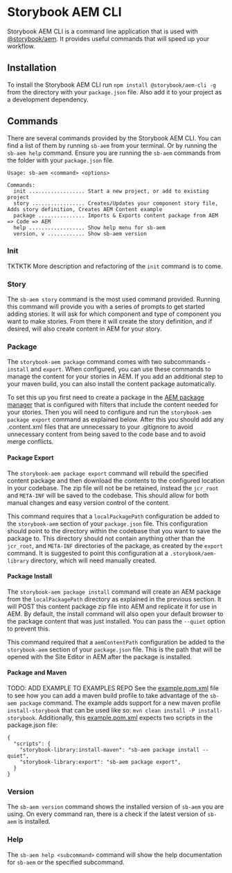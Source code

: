 # Storybook AEM CLI

Storybook AEM CLI is a command line application that is used with [@storybook/aem](https://www.npmjs.com/package/@storybook/aem). It provides useful commands that will speed up your workflow.

## Installation
To install the Storybook AEM CLI run `npm install @storybook/aem-cli -g` from the directory with your `package.json` file. Also add it to your project as a development dependency.

## Commands
There are several commands provided by the Storybook AEM CLI. You can find a list of them by running `sb-aem` from your terminal. Or by running the `sb-aem help` command. Ensure you are running the `sb-aem` commands from the folder with your `package.json` file.

```
Usage: sb-aem <command> <options>

Commands:
  init .................. Start a new project, or add to existing project
  story ................. Creates/Updates your component story file, Adds story definition, Creates AEM Content example
  package ............... Imports & Exports content package from AEM => Code => AEM
  help .................. Show help menu for sb-aem
  version, v ............ Show sb-aem version
```

### Init
TKTKTK More description and refactoring of the `init` command is to come.

### Story
The `sb-aem story` command is the most used command provided. Running this command will provide you with a series of prompts to get started adding stories. It will ask for which component and type of component you want to make stories. From there it will create the story definition, and if desired, will also create content in AEM for your story.

### Package
The `storybook-aem package` command comes with two subcommands - `install` and `export`. When configured, you can use these commands to manage the content for your stories in AEM. If you add an additional step to your maven build, you can also install the content package automatically.

To set this up you first need to create a package in the [AEM package manager](http://localhost:4502/crx/packmgr/index.jsp) that is configured with filters that include the content needed for your stories. Then you will need to configure and run the `storybook-aem package export` command as explained below. After this you should add any .content.xml files that are unnecessary to your .gitignore to avoid unnecessary content from being saved to the code base and to avoid merge conflicts.

#### Package Export

The `storybook-aem package export` command will rebuild the specified content package and then download the contents to the configured location in your codebase. The zip file will not be be retained, instead the `jcr_root` and `META-INF` will be saved to the codebase. This should allow for both manual changes and easy version control of the content.

This command requires that a `localPackagePath` configuration be added to the `storybook-aem` section of your `package.json` file. This configuration should point to the directory within the codebase that you want to save the package to. This directory should not contain anything other than the `jcr_root`, and `META-INF` directories of the package, as created by the `export` command. It is suggested to point this configuration at a `.storybook/aem-library` directory, which will need manually created.

#### Package Install

The `storybook-aem package install` command will create an AEM package from the `localPackagePath` directory as explained in the previous section. It will POST this content package zip file into AEM and replicate it for use in AEM. By default, the install command will also open your default browser to the package content that was just installed. You can pass the `--quiet` option to prevent this.

This command required that a `aemContentPath` configuration be added to the `storybook-aem` section of your `package.json` file. This is the path that will be opened with the Site Editor in AEM after the package is installed.

#### Package and Maven
TODO: ADD EXAMPLE TO EXAMPLES REPO
See the [example.pom.xml](https://github.com/icfnext/storybook-aem/tree/master/packages/storybook-aem/example.pom.xml) file to see how you can add a maven build profile to take advantage of the `sb-aem package` command. The example adds support for a new maven profile `install-storybook` that can be used like so: `mvn clean install -P install-storybook`. Additionally, this [example.pom.xml](https://github.com/icfnext/storybook-aem/tree/master/packages/storybook-aem/example.pom.xml) expects two scripts in the package.json file:

```
{
  "scripts": {
    "storybook-library:install-maven": "sb-aem package install --quiet",
    "storybook-library:export": "sb-aem package export",
  }
}
```

### Version
The `sb-aem version` command shows the installed version of `sb-aem` you are using. On every command ran, there is a check if the latest version of `sb-aem` is installed.

### Help
The `sb-aem help <subcommand>` command will show the help documentation for `sb-aem` or the specified subcommand.

